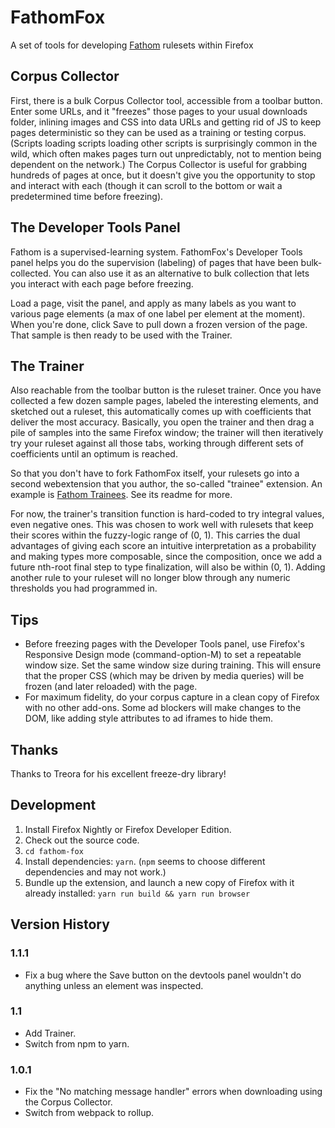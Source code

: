 # FathomFox

A set of tools for developing [Fathom](http://mozilla.github.io/fathom/) rulesets within Firefox

## Corpus Collector

First, there is a bulk Corpus Collector tool, accessible from a toolbar button. Enter some URLs, and it "freezes" those pages to your usual downloads folder, inlining images and CSS into data URLs and getting rid of JS to keep pages deterministic so they can be used as a training or testing corpus. (Scripts loading scripts loading other scripts is surprisingly common in the wild, which often makes pages turn out unpredictably, not to mention being dependent on the network.) The Corpus Collector is useful for grabbing hundreds of pages at once, but it doesn't give you the opportunity to stop and interact with each (though it can scroll to the bottom or wait a predetermined time before freezing).

## The Developer Tools Panel

Fathom is a supervised-learning system. FathomFox's Developer Tools panel helps you do the supervision (labeling) of pages that have been bulk-collected. You can also use it as an alternative to bulk collection that lets you interact with each page before freezing. 

Load a page, visit the panel, and apply as many labels as you want to various page elements (a max of one label per element at the moment). When you're done, click Save to pull down a frozen version of the page. That sample is then ready to be used with the Trainer.

## The Trainer

Also reachable from the toolbar button is the ruleset trainer. Once you have collected a few dozen sample pages, labeled the interesting elements, and sketched out a ruleset, this automatically comes up with coefficients that deliver the most accuracy. Basically, you open the trainer and then drag a pile of samples into the same Firefox window; the trainer will then iteratively try your ruleset against all those tabs, working through different sets of coefficients until an optimum is reached.

So that you don't have to fork FathomFox itself, your rulesets go into a second webextension that you author, the so-called "trainee" extension. An example is [Fathom Trainees](https://github.com/mozilla/fathom-trainees). See its readme for more.

For now, the trainer's transition function is hard-coded to try integral values, even negative ones. This was chosen to work well with rulesets that keep their scores within the fuzzy-logic range of (0, 1). This carries the dual advantages of giving each score an intuitive interpretation as a probability and making types more composable, since the composition, once we add a future nth-root final step to type finalization, will also be within (0, 1). Adding another rule to your ruleset will no longer blow through any numeric thresholds you had programmed in.

## Tips

* Before freezing pages with the Developer Tools panel, use Firefox's Responsive Design mode (command-option-M) to set a repeatable window size. Set the same window size during training. This will ensure that the proper CSS (which may be driven by media queries) will be frozen (and later reloaded) with the page.
* For maximum fidelity, do your corpus capture in a clean copy of Firefox with no other add-ons. Some ad blockers will make changes to the DOM, like adding style attributes to ad iframes to hide them.

## Thanks

Thanks to Treora for his excellent freeze-dry library!

## Development

1. Install Firefox Nightly or Firefox Developer Edition.
2. Check out the source code.
3. `cd fathom-fox`
4. Install dependencies: `yarn`. (`npm` seems to choose different dependencies and may not work.)
5. Bundle up the extension, and launch a new copy of Firefox with it already installed: `yarn run build && yarn run browser`

## Version History

### 1.1.1

* Fix a bug where the Save button on the devtools panel wouldn't do anything unless an element was inspected.

### 1.1

* Add Trainer.
* Switch from npm to yarn.

### 1.0.1

* Fix the "No matching message handler" errors when downloading using the Corpus Collector.
* Switch from webpack to rollup.
